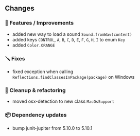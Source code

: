 ## Changes

### 🚀 Features / Improvements

- added new way to load a sound `Sound.fromWav(content)`
- added keys `CONTROL`, `A`, `B`, `C`, `D`, `E`, `F`, `G`, `H`, `I` to enum `Key`
- added `Color.ORANGE`

### 🪛 Fixes

-  fixed exception when calling `Reflections.findClassesInPackage(package)` on Windows

### 🧽 Cleanup & refactoring

- moved osx-detection to new class `MacOsSupport`

### 📦 Dependency updates

- bump junit-jupiter from 5.10.0 to 5.10.1